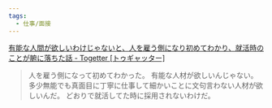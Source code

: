 ```yaml
---
tags:
  - 仕事/面接
---
```

[有能な人間が欲しいわけじゃないと、人を雇う側になり初めてわかり、就活時のことが腑に落ちた話 - Togetter [トゥギャッター]](https://togetter.com/li/2514696)

>人を雇う側になって初めてわかった。 有能な人材が欲しいんじゃない。 多少無能でも真面目に丁寧に仕事して細かいことに文句言わない人材が欲しいんだ。 どおりで就活してた時に採用されないわけだ。

